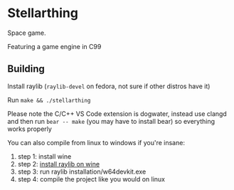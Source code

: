 # Stellarthing

Space game.

Featuring a game engine in C99

## Building

Install raylib (`raylib-devel` on fedora, not sure if other distros have it)

Run `make && ./stellarthing`

Please note the C/C++ VS Code extension is dogwater, instead use clangd and then run
`bear -- make` (you may have to install bear) so everything works properly

You can also compile from linux to windows if you're insane:

1. step 1: install wine
2. step 2: [install raylib on wine](https://raysan5.itch.io/raylib/purchase)
3. step 3: run raylib installation/w64devkit.exe
4. step 4: compile the project like you would on linux